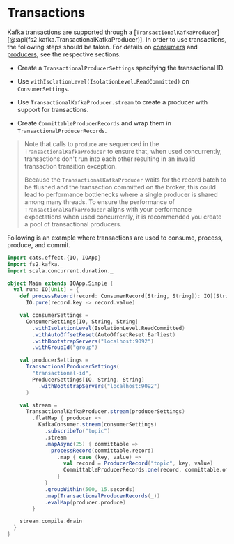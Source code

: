 # Transactions

Kafka transactions are supported through a [`TransactionalKafkaProducer`][@:api(fs2.kafka.TransactionalKafkaProducer)]. In order to use transactions, the following steps should be taken. For details on [consumers](consumers.md) and [producers](producers.md), see the respective sections.

- Create a `TransactionalProducerSettings` specifying the transactional ID.

- Use `withIsolationLevel(IsolationLevel.ReadCommitted)` on `ConsumerSettings`.

- Use `TransactionalKafkaProducer.stream` to create a producer with support for transactions.

- Create `CommittableProducerRecords` and wrap them in `TransactionalProducerRecords`.

> Note that calls to `produce` are sequenced in the `TransactionalKafkaProducer` to ensure that, when used concurrently, transactions don't run into each other resulting in an invalid transaction transition exception.
>
> Because the `TransactionalKafkaProducer` waits for the record batch to be flushed and the transaction committed on the broker, this could lead to performance bottlenecks where a single producer is shared among many threads.
> To ensure the performance of `TransactionalKafkaProducer` aligns with your performance expectations when used concurrently, it is recommended you create a pool of transactional producers.

Following is an example where transactions are used to consume, process, produce, and commit.

```scala mdoc
import cats.effect.{IO, IOApp}
import fs2.kafka._
import scala.concurrent.duration._

object Main extends IOApp.Simple {
  val run: IO[Unit] = {
    def processRecord(record: ConsumerRecord[String, String]): IO[(String, String)] =
      IO.pure(record.key -> record.value)

    val consumerSettings =
      ConsumerSettings[IO, String, String]
        .withIsolationLevel(IsolationLevel.ReadCommitted)
        .withAutoOffsetReset(AutoOffsetReset.Earliest)
        .withBootstrapServers("localhost:9092")
        .withGroupId("group")

    val producerSettings =
      TransactionalProducerSettings(
        "transactional-id",
        ProducerSettings[IO, String, String]
          .withBootstrapServers("localhost:9092")
      )

    val stream =
      TransactionalKafkaProducer.stream(producerSettings)
        .flatMap { producer =>
          KafkaConsumer.stream(consumerSettings)
            .subscribeTo("topic")
            .stream
            .mapAsync(25) { committable =>
              processRecord(committable.record)
                .map { case (key, value) =>
                  val record = ProducerRecord("topic", key, value)
                  CommittableProducerRecords.one(record, committable.offset)
                }
            }
            .groupWithin(500, 15.seconds)
            .map(TransactionalProducerRecords(_))
            .evalMap(producer.produce)
        }

    stream.compile.drain
  }
}
```
